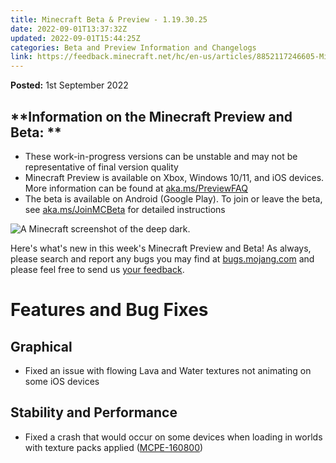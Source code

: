 ```yaml
---
title: Minecraft Beta & Preview - 1.19.30.25
date: 2022-09-01T13:37:32Z
updated: 2022-09-01T15:44:25Z
categories: Beta and Preview Information and Changelogs
link: https://feedback.minecraft.net/hc/en-us/articles/8852117246605-Minecraft-Beta-Preview-1-19-30-25
---
```


**Posted:** 1st September 2022

## **Information on the Minecraft Preview and Beta: **

-   These work-in-progress versions can be unstable and may not be representative of final version quality
-   Minecraft Preview is available on Xbox, Windows 10/11, and iOS devices. More information can be found at [aka.ms/PreviewFAQ](http://aka.ms/PreviewFAQ)
-   The beta is available on Android (Google Play). To join or leave the beta, see [aka.ms/JoinMCBeta](https://aka.ms/JoinMCBeta) for detailed instructions 

![A Minecraft screenshot of the deep dark.](https://feedback.minecraft.net/hc/article_attachments/8852075993869/beta19U3_5_16x9.jpg)

Here\'s what\'s new in this week\'s Minecraft Preview and Beta! As always, please search and report any bugs you may find at [bugs.mojang.com](https://bugs.mojang.com/) and please feel free to send us [your feedback](https://aka.ms/MinecraftBetaFeedback).

# **Features and Bug Fixes**

## **Graphical**

-   Fixed an issue with flowing Lava and Water textures not animating on some iOS devices

## **Stability and Performance**

-   Fixed a crash that would occur on some devices when loading in worlds with texture packs applied ([MCPE-160800](https://bugs.mojang.com/browse/MCPE-160800))
